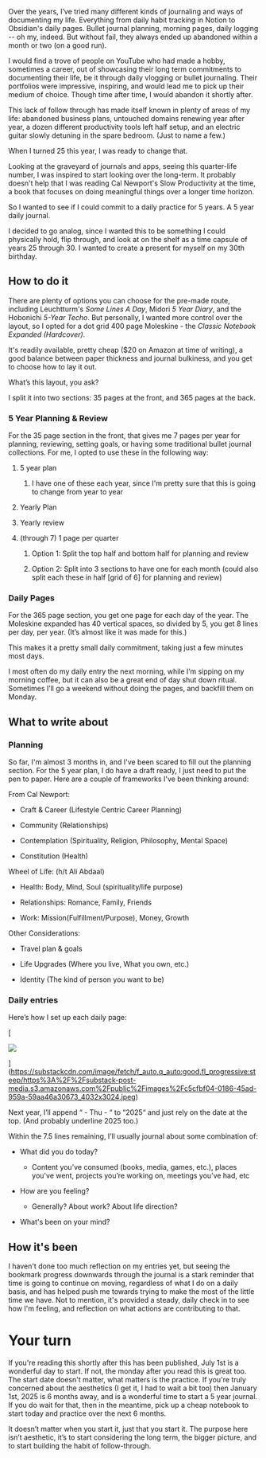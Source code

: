 Over the years, I’ve tried many different kinds of journaling and ways of documenting my life. Everything from daily habit tracking in Notion to Obsidian's daily pages. Bullet journal planning, morning pages, daily logging -- oh my, indeed. But without fail, they always ended up abandoned within a month or two (on a good run).

I would find a trove of people on YouTube who had made a hobby, sometimes a career, out of showcasing their long term commitments to documenting their life, be it through daily vlogging or bullet journaling. Their portfolios were impressive, inspiring, and would lead me to pick up their medium of choice. Though time after time, I would abandon it shortly after.

This lack of follow through has made itself known in plenty of areas of my life: abandoned business plans, untouched domains renewing year after year, a dozen different productivity tools left half setup, and an electric guitar slowly detuning in the spare bedroom. (Just to name a few.)

When I turned 25 this year, I was ready to change that.

Looking at the graveyard of journals and apps, seeing this quarter-life number, I was inspired to start looking over the long-term. It probably doesn't help that I was reading Cal Newport's Slow Productivity at the time, a book that focuses on doing meaningful things over a longer time horizon.

So I wanted to see if I could commit to a daily practice for 5 years. A 5 year daily journal.

I decided to go analog, since I wanted this to be something I could physically hold, flip through, and look at on the shelf as a time capsule of years 25 through 30. I wanted to create a present for myself on my 30th birthday.

## **How to do it**

There are plenty of options you can choose for the pre-made route, including Leuchtturm's _Some Lines A Day_, Midori _5 Year Diary_, and the Hobonichi _5-Year Techo_. But personally, I wanted more control over the layout, so I opted for a dot grid 400 page Moleskine - the _Classic Notebook Expanded (Hardcover)_.

It's readily available, pretty cheap ($20 on Amazon at time of writing), a good balance between paper thickness and journal bulkiness, and you get to choose how to lay it out. 

What’s this layout, you ask?

I split it into two sections: 35 pages at the front, and 365 pages at the back.

### **5 Year Planning & Review**

For the 35 page section in the front, that gives me 7 pages per year for planning, reviewing, setting goals, or having some traditional bullet journal collections. For me, I opted to use these in the following way:

1. 5 year plan
    
    1. I have one of these each year, since I'm pretty sure that this is going to change from year to year
        

2. Yearly Plan
    
3. Yearly review
    
4. (through 7) 1 page per quarter
    
    1. Option 1: Split the top half and bottom half for planning and review
        
    2. Option 2: Split into 3 sections to have one for each month (could also split each these in half [grid of 6] for planning and review)
        

### **Daily Pages**

For the 365 page section, you get one page for each day of the year. The Moleskine expanded has 40 vertical spaces, so divided by 5, you get 8 lines per day, per year. (It’s almost like it was made for this.)

This makes it a pretty small daily commitment, taking just a few minutes most days.

I most often do my daily entry the next morning, while I’m sipping on my morning coffee, but it can also be a great end of day shut down ritual. Sometimes I’ll go a weekend without doing the pages, and backfill them on Monday. 

## **What to write about**

### **Planning**

So far, I'm almost 3 months in, and I've been scared to fill out the planning section. For the 5 year plan, I do have a draft ready, I just need to put the pen to paper. Here are a couple of frameworks I've been thinking around:

From Cal Newport: 

- Craft & Career (Lifestyle Centric Career Planning)
    
- Community (Relationships)
    
- Contemplation (Spirituality, Religion, Philosophy, Mental Space)
    
- Constitution (Health)
    

Wheel of Life: (h/t Ali Abdaal) 

- Health: Body, Mind, Soul (spirituality/life purpose)
    
- Relationships: Romance, Family, Friends
    
- Work: Mission(Fulfillment/Purpose), Money, Growth
    

Other Considerations:

- Travel plan & goals
    
- Life Upgrades (Where you live, What you own, etc.)
    
- Identity (The kind of person you want to be)
    

### **Daily entries**

Here’s how I set up each daily page:

[

![](https://substackcdn.com/image/fetch/w_1456,c_limit,f_auto,q_auto:good,fl_progressive:steep/https%3A%2F%2Fsubstack-post-media.s3.amazonaws.com%2Fpublic%2Fimages%2Fc5cfbf04-0186-45ad-959a-59aa46a30673_4032x3024.jpeg)



](https://substackcdn.com/image/fetch/f_auto,q_auto:good,fl_progressive:steep/https%3A%2F%2Fsubstack-post-media.s3.amazonaws.com%2Fpublic%2Fimages%2Fc5cfbf04-0186-45ad-959a-59aa46a30673_4032x3024.jpeg)

Next year, I’ll append “ - Thu - “ to “2025“ and just rely on the date at the top. (And probably underline 2025 too.)

Within the 7.5 lines remaining, I’ll usually journal about some combination of:

- What did you do today?
    
    - Content you’ve consumed (books, media, games, etc.), places you've went, projects you’re working on, meetings you’ve had, etc
        
- How are you feeling? 
    
    - Generally? About work? About life direction?
        
- What's been on your mind?
    

## **How it's been**

I haven't done too much reflection on my entries yet, but seeing the bookmark progress downwards through the journal is a stark reminder that time is going to continue on moving, regardless of what I do on a daily basis, and has helped push me towards trying to make the most of the little time we have. Not to mention, it's provided a steady, daily check in to see how I'm feeling, and reflection on what actions are contributing to that.

# **Your turn**

If you're reading this shortly after this has been published, July 1st is a wonderful day to start. If not, the monday after you read this is great too. The start date doesn't matter, what matters is the practice. If you're truly concerned about the aesthetics (I get it, I had to wait a bit too) then January 1st, 2025 is 6 months away, and is a wonderful time to start a 5 year journal. If you do wait for that, then in the meantime, pick up a cheap notebook to start today and practice over the next 6 months.

It doesn’t matter when you start it, just that you start it. The purpose here isn’t aesthetic, it’s to start considering the long term, the bigger picture, and to start building the habit of follow-through.